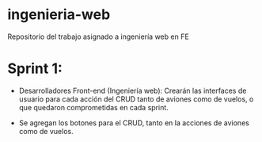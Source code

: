 # ingenieria-web
Repositorio del trabajo asignado a ingeniería web en FE

# Sprint 1:
* Desarrolladores Front-end (Ingeniería web): Crearán las interfaces de usuario para cada acción del CRUD tanto de aviones como de vuelos, o que quedaron comprometidas en cada sprint.

* Se agregan los botones para el CRUD, tanto en la acciones de aviones como de vuelos. 